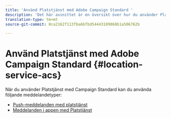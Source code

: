 ```yaml
---
title: 'Använd Platstjänst med Adobe Campaign Standard '
description: 'Det här avsnittet är en översikt över hur du använder Platstjänst med Campaign Standard. '
translation-type: tm+mt
source-git-commit: 0ca2162f113fba6bfbd54443109068b1a506762b

---
```



# Använd Platstjänst med Adobe Campaign Standard {#location-service-acs}

När du använder Platstjänst med Campaign Standard kan du använda följande meddelandetyper:

* [Push-meddelanden med platstjänst](/help/use-places-with-other-solutions/places-acs/places-acs-push-notifications.md)
* [Meddelanden i appen med Platstjänst](/help/use-places-with-other-solutions/places-acs/places-acs-in-app-messages.md)